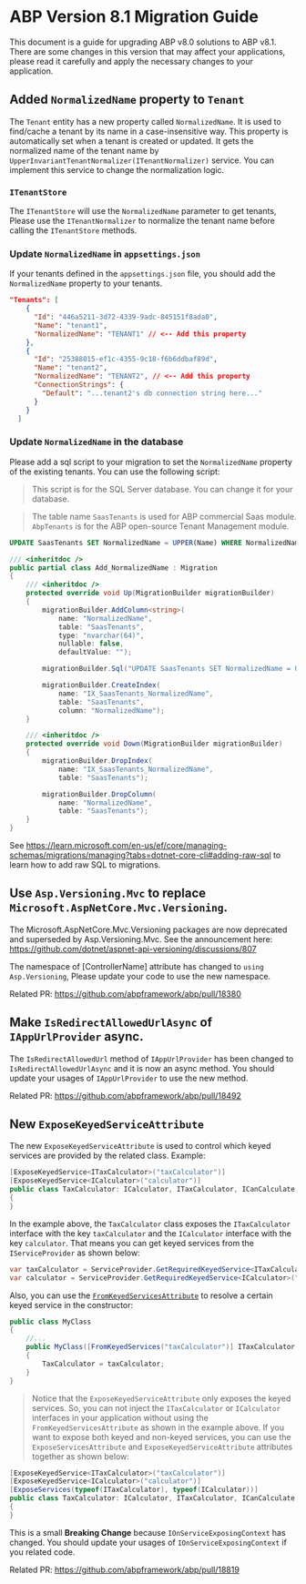 # ABP Version 8.1 Migration Guide

This document is a guide for upgrading ABP v8.0 solutions to ABP v8.1. There are some changes in this version that may affect your applications, please read it carefully and apply the necessary changes to your application.

## Added `NormalizedName` property to `Tenant`

The `Tenant` entity has a new property called `NormalizedName`. It is used to find/cache a tenant by its name in a case-insensitive way.
This property is automatically set when a tenant is created or updated. It gets the normalized name of the tenant name by `UpperInvariantTenantNormalizer(ITenantNormalizer)` service. You can implement this service to change the normalization logic.

### `ITenantStore` 

The `ITenantStore` will use the `NormalizedName` parameter to get tenants, Please use the `ITenantNormalizer` to normalize the tenant name before calling the `ITenantStore` methods.

### Update `NormalizedName` in `appsettings.json`

If your tenants defined in the `appsettings.json` file, you should add the `NormalizedName` property to your tenants.

````json
"Tenants": [
    {
      "Id": "446a5211-3d72-4339-9adc-845151f8ada0",
      "Name": "tenant1",
      "NormalizedName": "TENANT1" // <-- Add this property
    },
    {
      "Id": "25388015-ef1c-4355-9c18-f6b6ddbaf89d",
      "Name": "tenant2",
      "NormalizedName": "TENANT2", // <-- Add this property
      "ConnectionStrings": {
        "Default": "...tenant2's db connection string here..."
      }
    }
  ]
````

### Update `NormalizedName` in the database

Please add a sql script to your migration to set the `NormalizedName` property of the existing tenants. You can use the following script:

> This script is for the SQL Server database. You can change it for your database.

> The table name `SaasTenants` is used for ABP commercial Saas module. `AbpTenants` is for the ABP open-source Tenant Management module. 

```sql
UPDATE SaasTenants SET NormalizedName = UPPER(Name) WHERE NormalizedName IS NULL OR NormalizedName = ''
```

```csharp
/// <inheritdoc />
public partial class Add_NormalizedName : Migration
{
    /// <inheritdoc />
    protected override void Up(MigrationBuilder migrationBuilder)
    {
        migrationBuilder.AddColumn<string>(
            name: "NormalizedName",
            table: "SaasTenants",
            type: "nvarchar(64)",
            nullable: false,
            defaultValue: "");

        migrationBuilder.Sql("UPDATE SaasTenants SET NormalizedName = UPPER(Name) WHERE NormalizedName IS NULL OR NormalizedName = ''");

        migrationBuilder.CreateIndex(
            name: "IX_SaasTenants_NormalizedName",
            table: "SaasTenants",
            column: "NormalizedName");
    }

    /// <inheritdoc />
    protected override void Down(MigrationBuilder migrationBuilder)
    {
        migrationBuilder.DropIndex(
            name: "IX_SaasTenants_NormalizedName",
            table: "SaasTenants");

        migrationBuilder.DropColumn(
            name: "NormalizedName",
            table: "SaasTenants");
    }
}
```

See https://learn.microsoft.com/en-us/ef/core/managing-schemas/migrations/managing?tabs=dotnet-core-cli#adding-raw-sql to learn how to add raw SQL to migrations.

## Use `Asp.Versioning.Mvc` to replace `Microsoft.AspNetCore.Mvc.Versioning`.

The Microsoft.AspNetCore.Mvc.Versioning packages are now deprecated and superseded by Asp.Versioning.Mvc.
See the announcement here: https://github.com/dotnet/aspnet-api-versioning/discussions/807

The namespace of [ControllerName] attribute has changed to `using Asp.Versioning`, Please update your code to use the new namespace.

Related PR: https://github.com/abpframework/abp/pull/18380

## Make `IsRedirectAllowedUrlAsync` of `IAppUrlProvider` async.

The `IsRedirectAllowedUrl` method of `IAppUrlProvider` has been changed to `IsRedirectAllowedUrlAsync` and it is now an async method. 
You should update your usages of `IAppUrlProvider` to use the new method.

Related PR: https://github.com/abpframework/abp/pull/18492

## New `ExposeKeyedServiceAttribute`

The new `ExposeKeyedServiceAttribute` is used to control which keyed services are provided by the related class. Example:

````C#
[ExposeKeyedService<ITaxCalculator>("taxCalculator")]
[ExposeKeyedService<ICalculator>("calculator")]
public class TaxCalculator: ICalculator, ITaxCalculator, ICanCalculate, ITransientDependency
{
}
````

In the example above, the `TaxCalculator` class exposes the `ITaxCalculator` interface with the key `taxCalculator` and the `ICalculator` interface with the key `calculator`. That means you can get keyed services from the `IServiceProvider` as shown below:

````C#
var taxCalculator = ServiceProvider.GetRequiredKeyedService<ITaxCalculator>("taxCalculator");
var calculator = ServiceProvider.GetRequiredKeyedService<ICalculator>("calculator");
````

Also, you can use the [`FromKeyedServicesAttribute`](https://learn.microsoft.com/en-us/dotnet/api/microsoft.extensions.dependencyinjection.fromkeyedservicesattribute?view=dotnet-plat-ext-8.0) to resolve a certain keyed service in the constructor:

```csharp
public class MyClass
{
    //...
    public MyClass([FromKeyedServices("taxCalculator")] ITaxCalculator taxCalculator)
    {
        TaxCalculator = taxCalculator;
    }
}
```

> Notice that the `ExposeKeyedServiceAttribute` only exposes the keyed services. So, you can not inject the `ITaxCalculator` or `ICalculator` interfaces in your application without using the `FromKeyedServicesAttribute` as shown in the example above. If you want to expose both keyed and non-keyed services, you can use the `ExposeServicesAttribute` and `ExposeKeyedServiceAttribute` attributes together as shown below:
````C#
[ExposeKeyedService<ITaxCalculator>("taxCalculator")]
[ExposeKeyedService<ICalculator>("calculator")]
[ExposeServices(typeof(ITaxCalculator), typeof(ICalculator))]
public class TaxCalculator: ICalculator, ITaxCalculator, ICanCalculate, ITransientDependency
{
}
````

This is a small **Breaking Change** because `IOnServiceExposingContext` has changed. You should update your usages of `IOnServiceExposingContext` if you related code.

Related PR: https://github.com/abpframework/abp/pull/18819
